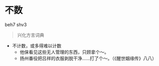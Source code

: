 # 不数
beh7 shv3
> 兴化方言词典
- 不计数，或多得难以计数
  - 他俫看见这些无人管理的东西，只顾拿个～。
  - 扬州番役把吕祥的衣服剥脱干净……打了个～。（《醒世姻缘传》八八）
